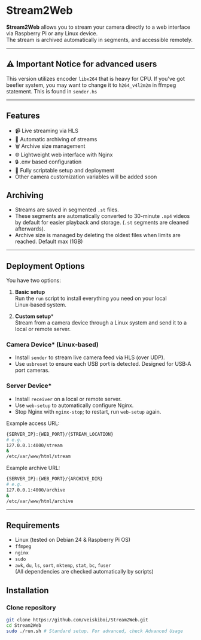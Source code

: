 # Stream2Web

**Stream2Web** allows you to stream your camera directly to a web interface via Raspberry Pi or any Linux device.  
The stream is archived automatically in segments, and accessible remotely.

---
## ⚠️ Important Notice for advanced users
This version utilizes encoder `libx264` that is heavy for CPU. If you've got beefier system, you may want to change it to `h264_v4l2m2m` in ffmpeg statement. This is found in `sender.hs`

---
## Features

- 📹 Live streaming via HLS
- 💾 Automatic archiving of streams
- 🗑 Archive size management
- 🌐 Lightweight web interface with Nginx
- 🔒 .env based configuration
- 🚀 Fully scriptable setup and deployment
- Other camera customization variables will be added soon

## Archiving

- Streams are saved in segmented `.st` files.  
- These segments are automatically converted to 30-minute `.mp4` videos by default for easier playback and storage. (`.st` segments are cleaned afterwards). 
- Archive size is managed by deleting the oldest files when limits are reached. Default max (1GB)

---
## Deployment Options

You have two options:

1. **Basic setup**  
   Run the `run` script to install everything you need on your local Linux‑based system.

2. **Custom setup***  
   Stream from a camera device through a Linux system and send it to a local or remote server.

### Camera Device* (Linux‑based)

- Install `sender` to stream live camera feed via HLS (over UDP).
- Use `usbreset` to ensure each USB port is detected. Designed for USB‑A port cameras.

### Server Device*

- Install `receiver` on a local or remote server.
- Use `web-setup` to automatically configure Nginx.
- Stop Nginx with `nginx-stop`; to restart, run `web-setup` again.

Example access URL:  
```bash
{SERVER_IP}:{WEB_PORT}/{STREAM_LOCATION}
# e.g.
127.0.0.1:4000/stream
&
/etc/var/www/html/stream
```
Example archive URL:
```bash
{SERVER_IP}:{WEB_PORT}/{ARCHIVE_DIR}
# e.g.
127.0.0.1:4000/archive
&
/etc/var/www/html/archive
```
---
## Requirements

- Linux (tested on Debian 24 & Raspberry Pi OS)
- `ffmpeg`
- `nginx`
- `sudo`
- `awk`, `du`, `ls`, `sort`, `mktemp`, `stat`, `bc`, `fuser`  
(All dependencies are checked automatically by scripts)

## Installation

### Clone repository

```bash
git clone https://github.com/veiskiboi/Stream2Web.git
cd Stream2Web
sudo ./run.sh # Standard setup. For advanced, check Advanced Usage
```

